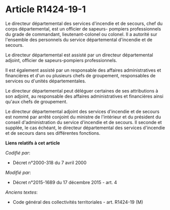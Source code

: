 # Article R1424-19-1

Le directeur départemental des services d'incendie et de secours, chef du corps départemental, est un officier de sapeurs-
pompiers professionnels du grade de commandant, lieutenant-colonel ou colonel. Il a autorité sur l'ensemble des personnels du
service départemental d'incendie et de secours.

Le directeur départemental est assisté par un directeur départemental adjoint, officier de sapeurs-pompiers professionnels.

Il est également assisté par un responsable des affaires administratives et financières et d'un ou plusieurs chefs de
groupement, responsables de services ou d'unités départementales.

Le directeur départemental peut déléguer certaines de ses attributions à son adjoint, au responsable des affaires
administratives et financières ainsi qu'aux chefs de groupement.

Le directeur départemental adjoint des services d'incendie et de secours est nommé par arrêté conjoint du ministre de
l'intérieur et du président du conseil d'administration du service d'incendie et de secours. Il seconde et supplée, le cas
échéant, le directeur départemental des services d'incendie et de secours dans ses différentes fonctions.

**Liens relatifs à cet article**

_Codifié par_:

  - Décret n°2000-318 du 7 avril 2000

_Modifié par_:

  - Décret n°2015-1689 du 17 décembre 2015 - art. 4

_Anciens textes_:

  - Code général des collectivités territoriales - art. R1424-19 (M)
